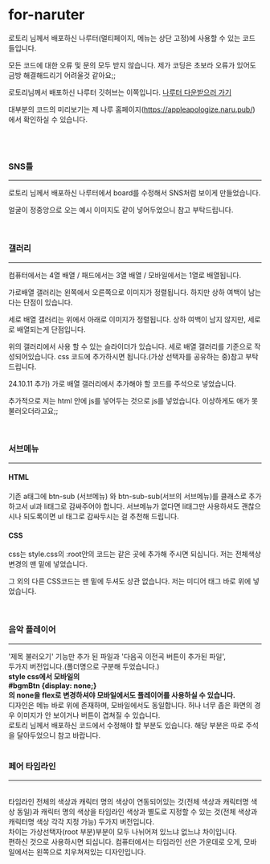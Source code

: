 # for-naruter
로토리 님께서 배포하신 나루터(멀티페이지, 메뉴는 상단 고정)에 사용할 수 있는 코드들입니다.

모든 코드에 대한 오류 및 문의 모두 받지 않습니다.
제가 코딩은 초보라 오류가 있어도 금방 해결해드리기 어려울것 같아요;;

로토리님께서 배포하신 나루터 깃허브는 이쪽입니다.
<a href="https://github.com/rotorri/naruter">나루터 다운받으러 가기</a>

대부분의 코드의 미리보기는 제 나루 홈페이지(<a href="https://appleapologize.naru.pub/">https://appleapologize.naru.pub/</a>)에서 확인하실 수 있습니다.

<br><br>
<h3>SNS틀</h3>
<hr>
<p>로토리 님께서 배포하신 나루터에서 board를 수정해서 SNS처럼 보이게 만들었습니다.</p>
<p>얼굴이 정중앙으로 오는 예시 이미지도 같이 넣어두었으니 참고 부탁드립니다.</p>

<br>

<h3>갤러리</h3>
<hr>
<p>컴퓨터에서는 4열 배열 / 패드에서는 3열 배열 / 모바일에서는 1열로 배열됩니다.</p>
<p>가로배열 갤러리는 왼쪽에서 오른쪽으로 이미지가 정렬됩니다. 하지만 상하 여백이 남는다는 단점이 있습니다.</p>
<p>세로 배열 갤러리는 위에서 아래로 이미지가 정렬됩니다. 상하 여백이 남지 않지만, 세로로 배열되는게 단점입니다.</p>
<p>위의 갤러리에서 사용 할 수 있는 슬라이더가 있습니다. 세로 배열 갤러리를 기준으로 작성되어있습니다. css 코드에 추가하시면 됩니다.(가상 선택자를 공유하는 중)참고 부탁드립니다.</p>
<p>24.10.11 추가) 가로 배열 갤러리에서 추가해야 할 코드를 주석으로 넣었습니다.</p>

<p>추가적으로 저는 html 안에 js를 넣어두는 것으로 js를 넣었습니다. 이상하게도 애가 못 불러오더라고요;;</p>
<br>

<h3>서브메뉴</h3>
<hr>
<H4>HTML</H4>
  <p>기존 a태그에 btn-sub (서브메뉴) 와 btn-sub-sub(서브의 서브메뉴)를 클래스로 추가하고서
 ul과 li태그로 감싸주어야 합니다.
  서브메뉴가 없다면 li태그만 사용하셔도 괜찮으시나 되도록이면 ul 태그로 감싸두시는 걸 추천해 드립니다.</p>

  <H4>CSS</H4>
  <p>css는 style.css의 :root안의 코드는 같은 곳에 추가해 주시면 되십니다.
    저는 전체색상 변경의 맨 밑에 넣었습니다.</p>
  <p>그 외의 다른 CSS코드는 맨 밑에 두셔도 상관 없습니다. 
  저는 미디어 태그 바로 위에 넣었습니다.</p>

<br>

<h3>음악 플레이어</h3>
<hr>
'제목 불러오기' 기능만 추가 된 파일과 '다음곡 이전곡 버튼이 추가된 파일',
<BR>두가지 버전입니다.(폴더명으로 구분해 두었습니다.)
<BR><b>style css에서 모바일의
<BR>#bgmBtn {display: none;}
<BR>의 none을 flex로 변경하셔야 모바일에서도 플레이어를 사용하실 수 있습니다.</b>
<BR>디자인은 메뉴 바로 위에 존재하며, 모바일에서도 동일합니다. 허나 너무 좁은 화면의 경우 이미지가 안 보이거나 버튼이 겹쳐질 수 있습니다.
<BR>로토리 님께서 배포하신 코드에서 수정해야 할 부분도 있습니다. 해당 부분은 따로 주석을 달아두었으니 참고 바랍니다.
<BR><BR>

<h3>페어 타임라인</h3>
<hr>
<BR>타임라인 전체의 색상과 캐릭터 명의 색상이 연동되어있는 것(전체 색상과 캐릭터명 색상 동일)과 캐릭터 명의 색상을 타임라인 색상과 별도로 지정할 수 있는 것(전체 색상과 캐릭터명 색상 각각 지정 가능) 두가지 버전입니다.
<BR>차이는 가상선택자(root 부분)부분이 모두 나뉘어져 있느냐 없느냐 차이입니다.
<BR>
편하신 것으로 사용하시면 되십니다.
컴퓨터에서는 타임라인 선은 가운데로 오게, 모바일에서는 왼쪽으로 치우쳐져있는 디자인입니다.
